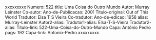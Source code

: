 xxxxxxxxx
Numero: 522
title: Uma Coisa do Outro Mundo
Autor: Murray Leinster
Co-autor: 
Ano-de-Publicacao: 2001
Titulo-original: Out of This World
Tradutor: Elsa T S Vieira
Co-tradutor: 
Ano-de-edicao: 1958
alias: Murray-Leinster
Autor2-alias: 
Tradutor1-alias: Elsa-T-S-Vieira
Tradutor2-alias: 
Titulo-link: 522-Uma-Coisa-do-Outro-Mundo
Capa: António Pedro
pags: 192
Capa-link: Antonio-Pedro
xxxxxxxxx